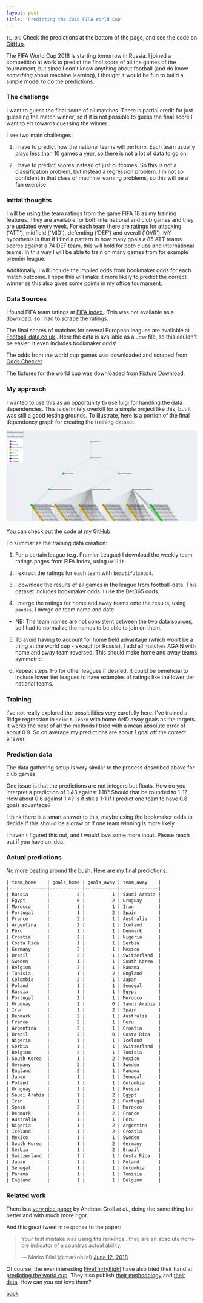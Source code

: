 ```yaml
---
layout: post
title: "Predicting the 2018 FIFA World Cup"
---
```

`TL;DR`: Check the predictions at the bottom of the page, and see the code on [GitHub](https://github.com/KPLauritzen/worldcup2018).

The FIFA World Cup 2018 is starting tomorrow in Russia.
I joined a competition at work to predict the final score of all the games of the tournament, but since I don't know anything about football (and do know *something* about machine learning), I thought it would be fun to build a simple model to do the predictions.


### The challenge
I want to guess the final score of all matches. There is partial credit for just guessing the match winner, so if it is not possible to guess the final score I want to err towards guessing the winner.

I see two main challenges:
1) I have to predict how the national teams will perform. Each team usually plays less than 10 games a year, so there is not a lot of data to go on.

2) I have to predict scores instead of just outcomes. So this is not a classification problem, but instead a regression problem. I'm not so confident in that class of machine learning problems, so this will be a fun exercise.

### Initial thoughts
I will be using the team ratings from the game FIFA 18 as my training features. They are available for both international and club games and they are updated every week.
For each team there are ratings for attacking ('ATT'), midfield ('MID'), defending ('DEF') and overall ('OVR').
MY hypothesis is that if I find a pattern in how many goals a 85 ATT teams scores against a 74 DEF team, this will hold for both clubs and international teams. In this way I will be able to train on many games from for example premier league.

Additionally, I will include the implied odds from bookmaker odds for each match outcome. I hope this will make it more likely to predict the correct winner as this also gives some points in my office tournament.

### Data Sources
I found FIFA team ratings at [ FIFA index ]( https://www.fifaindex.com/ ). This was not available as a download, so I had to scrape the ratings.

The final scores of matches for several European leagues are available at [ Football-data.co.uk ]( http://www.football-data.co.uk/ ). Here the data is available as a `.csv` file, so this couldn't be easier. It even includes bookmaker odds!

The odds from the world cup games was downloaded and scraped from [Odds Checker](https://www.oddschecker.com).

The fixtures for the world cup was downloaded from [Fixture Download](https://fixturedownload.com).
### My approach
I wanted to use this as an opportunity to use [luigi](https://luigi.readthedocs.io/en/stable/) for handling the data dependencies. This is definitely overkill for a simple project like this, but it was still a good testing grounds.
To illustrate, here is a portion of the final dependency graph for creating the training dataset.

![luigi](/images/luigi.png)

You can check out the code at [my GitHub](https://github.com/KPLauritzen/worldcup2018).

To summarize the training data creation:

1) For a certain league (e.g. Premier League) I download the weekly team ratings pages from FIFA Index, using `urllib`.

2) I extract the ratings for each team with `beautifulsoup4`.

3) I download the results of all games in the league from football-data. This dataset includes bookmaker odds. I use the Bet365 odds.

4) I merge the ratings for home and away teams onto the results, using `pandas`. I merge on team name and date.

  - NB: The team names are not consistent between the two data sources, so I had to normalize the names to be able to join on them.

5) To avoid having to account for home field advantage (which won't be a thing at the world cup - except for Russia), I add all matches AGAIN with home and away team reversed. This should make home and away teams symmetric.

6) Repeat steps 1-5 for other leagues if desired. It could be beneficial to include lower tier leagues to have examples of ratings like the lower tier national teams.

### Training
I've not really explored the possibilities very carefully here. I've trained a Ridge regression in `scikit-learn` with home AND away goals as the targets.
It works the best of all the methods I tried with a mean absolute error of about 0.9. So on average my predictions are about 1 goal off the correct answer.

### Prediction data
The data gathering setup is very similar to the process described above for club games.

One issue is that the predictions are not integers but floats. How do you interpret a prediction of 1.43 against 1.18? Should that be rounded to 1-1? How about 0.6 against 1.4? Is it still a 1-1 if I predict one team to have 0.8 goals advantage?

I think there is a smart answer to this, maybe using the bookmaker odds to decide if this should be a draw or if one team winning is more likely.

I haven't figured this out, and I would love some more input. Please reach out if you have an idea.

### Actual predictions
No more beating around the bush. Here are my final predictions:
```
| team_home    | goals_home | goals_away | team_away    |
|--------------|------------|------------|--------------|
| Russia       |          2 |          1 | Saudi Arabia |
| Egypt        |          0 |          2 | Uruguay      |
| Morocco      |          1 |          1 | Iran         |
| Portugal     |          1 |          2 | Spain        |
| France       |          2 |          1 | Australia    |
| Argentina    |          2 |          1 | Iceland      |
| Peru         |          1 |          1 | Denmark      |
| Croatia      |          2 |          1 | Nigeria      |
| Costa Rica   |          1 |          1 | Serbia       |
| Germany      |          2 |          1 | Mexico       |
| Brazil       |          2 |          1 | Switzerland  |
| Sweden       |          1 |          1 | South Korea  |
| Belgium      |          2 |          1 | Panama       |
| Tunisia      |          1 |          2 | England      |
| Colombia     |          2 |          1 | Japan        |
| Poland       |          1 |          1 | Senegal      |
| Russia       |          1 |          1 | Egypt        |
| Portugal     |          2 |          1 | Morocco      |
| Uruguay      |          2 |          0 | Saudi Arabia |
| Iran         |          1 |          2 | Spain        |
| Denmark      |          2 |          1 | Australia    |
| France       |          2 |          1 | Peru         |
| Argentina    |          2 |          1 | Croatia      |
| Brazil       |          2 |          0 | Costa Rica   |
| Nigeria      |          1 |          1 | Iceland      |
| Serbia       |          1 |          1 | Switzerland  |
| Belgium      |          2 |          1 | Tunisia      |
| South Korea  |          1 |          2 | Mexico       |
| Germany      |          2 |          1 | Sweden       |
| England      |          2 |          1 | Panama       |
| Japan        |          1 |          1 | Senegal      |
| Poland       |          1 |          1 | Colombia     |
| Uruguay      |          1 |          1 | Russia       |
| Saudi Arabia |          1 |          2 | Egypt        |
| Iran         |          1 |          2 | Portugal     |
| Spain        |          2 |          1 | Morocco      |
| Denmark      |          1 |          2 | France       |
| Australia    |          1 |          1 | Peru         |
| Nigeria      |          1 |          2 | Argentina    |
| Iceland      |          1 |          2 | Croatia      |
| Mexico       |          1 |          1 | Sweden       |
| South Korea  |          1 |          2 | Germany      |
| Serbia       |          1 |          2 | Brazil       |
| Switzerland  |          1 |          1 | Costa Rica   |
| Japan        |          1 |          1 | Poland       |
| Senegal      |          1 |          1 | Colombia     |
| Panama       |          1 |          1 | Tunisia      |
| England      |          1 |          1 | Belgium      |
```

### Related work
There is a [very nice paper](https://arxiv.org/pdf/1806.03208.pdf) by Andreas Groll *et al.*, doing the same thing but better and with much more rigor.

And this great tweet in response to the paper:

<blockquote class="twitter-tweet" data-lang="en"><p lang="en" dir="ltr">Your first mistake was using fifa rankings...they are an absolute horrible indicator of a countrys actual ability.</p>&mdash; Marko Bilal (@markobilal) <a href="https://twitter.com/markobilal/status/1006666154503540737?ref_src=twsrc%5Etfw">June 12, 2018</a></blockquote>
<script async src="https://platform.twitter.com/widgets.js" charset="utf-8"></script>

Of course, the ever interesting [FiveThirtyEight](http://www.fivethirtyeight.com) have also tried their hand at [predicting the world cup](https://projects.fivethirtyeight.com/2018-world-cup-predictions/). They also publish [their methodology](https://fivethirtyeight.com/features/how-our-2018-world-cup-predictions-work/) and [their data](https://github.com/fivethirtyeight/data/tree/master/world-cup-2018). How can you not love them?

[back](./)
